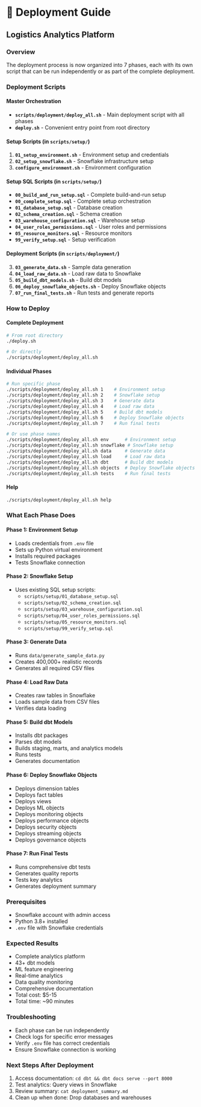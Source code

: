 # 🚀 Deployment Guide
## Logistics Analytics Platform

### **Overview**
The deployment process is now organized into 7 phases, each with its own script that can be run independently or as part of the complete deployment.

### **Deployment Scripts**

#### **Master Orchestration**
- **`scripts/deployment/deploy_all.sh`** - Main deployment script with all phases
- **`deploy.sh`** - Convenient entry point from root directory

#### **Setup Scripts** (in `scripts/setup/`)
1. **`01_setup_environment.sh`** - Environment setup and credentials
2. **`02_setup_snowflake.sh`** - Snowflake infrastructure setup
3. **`configure_environment.sh`** - Environment configuration

#### **Setup SQL Scripts** (in `scripts/setup/`)
- **`00_build_and_run_setup.sql`** - Complete build-and-run setup
- **`00_complete_setup.sql`** - Complete setup orchestration
- **`01_database_setup.sql`** - Database creation
- **`02_schema_creation.sql`** - Schema creation
- **`03_warehouse_configuration.sql`** - Warehouse setup
- **`04_user_roles_permissions.sql`** - User roles and permissions
- **`05_resource_monitors.sql`** - Resource monitors
- **`99_verify_setup.sql`** - Setup verification

#### **Deployment Scripts** (in `scripts/deployment/`)
3. **`03_generate_data.sh`** - Sample data generation
4. **`04_load_raw_data.sh`** - Load raw data to Snowflake
5. **`05_build_dbt_models.sh`** - Build dbt models
6. **`06_deploy_snowflake_objects.sh`** - Deploy Snowflake objects
7. **`07_run_final_tests.sh`** - Run tests and generate reports

### **How to Deploy**

#### **Complete Deployment**
```bash
# From root directory
./deploy.sh

# Or directly
./scripts/deployment/deploy_all.sh
```

#### **Individual Phases**
```bash
# Run specific phase
./scripts/deployment/deploy_all.sh 1    # Environment setup
./scripts/deployment/deploy_all.sh 2    # Snowflake setup
./scripts/deployment/deploy_all.sh 3    # Generate data
./scripts/deployment/deploy_all.sh 4    # Load raw data
./scripts/deployment/deploy_all.sh 5    # Build dbt models
./scripts/deployment/deploy_all.sh 6    # Deploy Snowflake objects
./scripts/deployment/deploy_all.sh 7    # Run final tests

# Or use phase names
./scripts/deployment/deploy_all.sh env      # Environment setup
./scripts/deployment/deploy_all.sh snowflake # Snowflake setup
./scripts/deployment/deploy_all.sh data     # Generate data
./scripts/deployment/deploy_all.sh load     # Load raw data
./scripts/deployment/deploy_all.sh dbt      # Build dbt models
./scripts/deployment/deploy_all.sh objects  # Deploy Snowflake objects
./scripts/deployment/deploy_all.sh tests    # Run final tests
```

#### **Help**
```bash
./scripts/deployment/deploy_all.sh help
```

### **What Each Phase Does**

#### **Phase 1: Environment Setup**
- Loads credentials from `.env` file
- Sets up Python virtual environment
- Installs required packages
- Tests Snowflake connection

#### **Phase 2: Snowflake Setup**
- Uses existing SQL setup scripts:
  - `scripts/setup/01_database_setup.sql`
  - `scripts/setup/02_schema_creation.sql`
  - `scripts/setup/03_warehouse_configuration.sql`
  - `scripts/setup/04_user_roles_permissions.sql`
  - `scripts/setup/05_resource_monitors.sql`
  - `scripts/setup/99_verify_setup.sql`

#### **Phase 3: Generate Data**
- Runs `data/generate_sample_data.py`
- Creates 400,000+ realistic records
- Generates all required CSV files

#### **Phase 4: Load Raw Data**
- Creates raw tables in Snowflake
- Loads sample data from CSV files
- Verifies data loading

#### **Phase 5: Build dbt Models**
- Installs dbt packages
- Parses dbt models
- Builds staging, marts, and analytics models
- Runs tests
- Generates documentation

#### **Phase 6: Deploy Snowflake Objects**
- Deploys dimension tables
- Deploys fact tables
- Deploys views
- Deploys ML objects
- Deploys monitoring objects
- Deploys performance objects
- Deploys security objects
- Deploys streaming objects
- Deploys governance objects

#### **Phase 7: Run Final Tests**
- Runs comprehensive dbt tests
- Generates quality reports
- Tests key analytics
- Generates deployment summary

### **Prerequisites**
- Snowflake account with admin access
- Python 3.8+ installed
- `.env` file with Snowflake credentials

### **Expected Results**
- Complete analytics platform
- 43+ dbt models
- ML feature engineering
- Real-time analytics
- Data quality monitoring
- Comprehensive documentation
- Total cost: $5-15
- Total time: ~90 minutes

### **Troubleshooting**
- Each phase can be run independently
- Check logs for specific error messages
- Verify `.env` file has correct credentials
- Ensure Snowflake connection is working

### **Next Steps After Deployment**
1. Access documentation: `cd dbt && dbt docs serve --port 8000`
2. Test analytics: Query views in Snowflake
3. Review summary: `cat deployment_summary.md`
4. Clean up when done: Drop databases and warehouses
